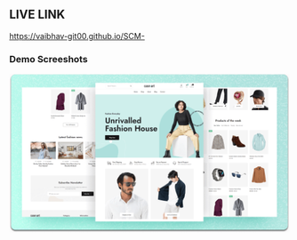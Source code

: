 
## LIVE LINK
https://vaibhav-git00.github.io/SCM-

### Demo Screeshots

![Casmart Desktop Demo](./readme-images/desktop.png "Desktop Demo")


